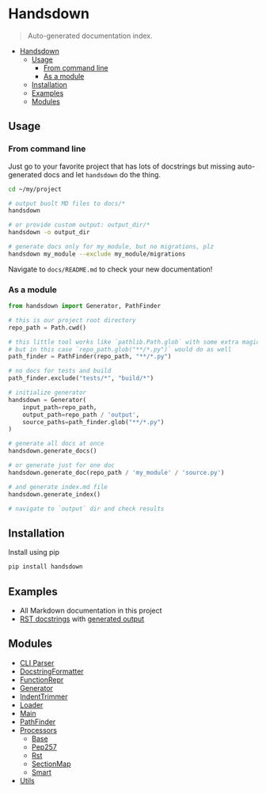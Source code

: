 # Handsdown

> Auto-generated documentation index.

- [Handsdown](#handsdown)
  - [Usage](#usage)
    - [From command line](#from-command-line)
    - [As a module](#as-a-module)
  - [Installation](#installation)
  - [Examples](#examples)
  - [Modules](#modules)

## Usage

### From command line

Just go to your favorite project that has lots of docstrings but missing
auto-generated docs and let `handsdown` do the thing.

```bash
cd ~/my/project

# output buolt MD files to docs/*
handsdown

# or provide custom output: output_dir/*
handsdown -o output_dir

# generate docs only for my_module, but no migrations, plz
handsdown my_module --exclude my_module/migrations
```

Navigate to `docs/README.md` to check your new documentation!

### As a module

```python
from handsdown import Generator, PathFinder

# this is our project root directory
repo_path = Path.cwd()

# this little tool works like `pathlib.Path.glob` with some extra magic
# but in this case `repo_path.glob("**/*.py")` would do as well
path_finder = PathFinder(repo_path, "**/*.py")

# no docs for tests and build
path_finder.exclude("tests/*", "build/*")

# initialize generator
handsdown = Generator(
    input_path=repo_path,
    output_path=repo_path / 'output',
    source_paths=path_finder.glob("**/*.py")
)

# generate all docs at once
handsdown.generate_docs()

# or generate just for one doc
handsdown.generate_doc(repo_path / 'my_module' / 'source.py')

# and generate index.md file
handsdown.generate_index()

# navigate to `output` dir and check results
```

## Installation

Install using pip

```bash
pip install handsdown
```

## Examples

- All Markdown documentation in this project
- [RST docstrings](../examples/rst_example.py) with [generated output](/docs/examples_rst_example.md#rstexample)

## Modules

- [CLI Parser](cli_parser.md#cli-parser)
- [DocstringFormatter](docstring_formatter.md#docstringformatter)
- [FunctionRepr](function_repr.md#functionrepr)
- [Generator](generator.md#generator)
- [IndentTrimmer](indent_trimmer.md#indenttrimmer)
- [Loader](loader.md#loader)
- [Main](main.md#main)
- [PathFinder](path_finder.md#pathfinder)
- [Processors](processors/index.md#processors)
  - [Base](processors/base.md#base)
  - [Pep257](processors/pep257.md#pep257)
  - [Rst](processors/rst.md#rst)
  - [SectionMap](processors/section_map.md#sectionmap)
  - [Smart](processors/smart.md#smart)
- [Utils](utils.md#utils)
